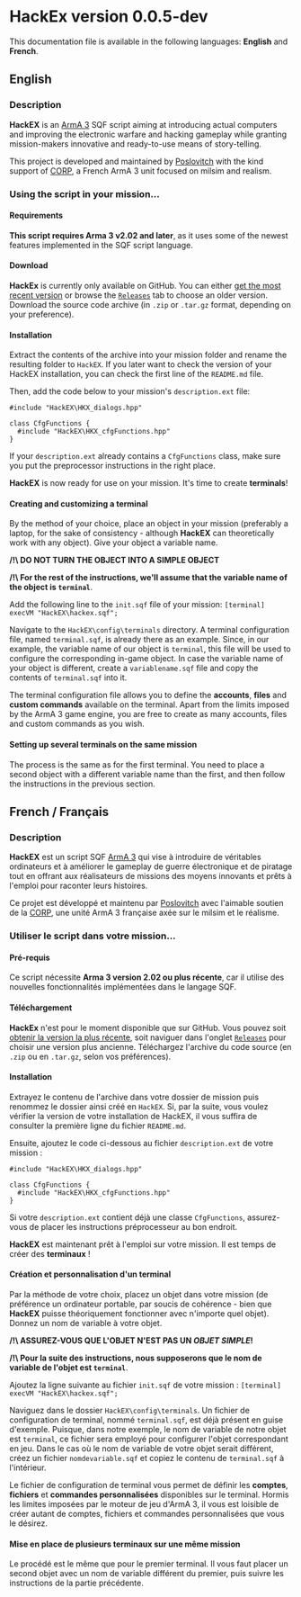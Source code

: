 # HackEx version 0.0.5-dev

This documentation file is available in the following languages: **English** and **French**.

## English

### Description

**HackEX** is an [ArmA 3](https://arma3.com/) SQF script aiming at introducing actual computers and improving the electronic warfare and hacking gameplay while granting mission-makers innovative and ready-to-use means of story-telling.

This project is developed and maintained by [Poslovitch](https://github.com/Poslovitch) with the kind support of [CORP](https://www.corp-arma.fr/), a French ArmA 3 unit focused on milsim and realism.

### Using the script in your mission...

#### Requirements

**This script requires Arma 3 v2.02 and later**, as it uses some of the newest features implemented in the SQF script language.

#### Download

**HackEx** is currently only available on GitHub.
You can either [get the most recent version](https://github.com/Poslovitch/HackEX/releases/latest) or browse the [`Releases`](https://github.com/Poslovitch/HackEX/releases) tab to choose an older version.
Download the source code archive (in `.zip` or `.tar.gz` format, depending on your preference).

#### Installation

Extract the contents of the archive into your mission folder and rename the resulting folder to `HackEX`.
If you later want to check the version of your HackEX installation, you can check the first line of the `README.md` file.

Then, add the code below to your mission's `description.ext` file:
```
#include "HackEX\HKX_dialogs.hpp"

class CfgFunctions {
  #include "HackEX\HKX_cfgFunctions.hpp"
}
```

If your `description.ext` already contains a `CfgFunctions` class, make sure you put the preprocessor instructions in the right place.

**HackEX** is now ready for use on your mission.
It's time to create **terminals**!

#### Creating and customizing a terminal

By the method of your choice, place an object in your mission (preferably a laptop, for the sake of consistency - although **HackEX** can theoretically work with any object).
Give your object a variable name.

**/!\ DO NOT TURN THE OBJECT INTO A SIMPLE OBJECT**

**/!\ For the rest of the instructions, we'll assume that the variable name of the object is `terminal`**.

Add the following line to the `init.sqf` file of your mission:
`[terminal] execVM "HackEX\hackex.sqf";`

Navigate to the `HackEX\config\terminals` directory.
A terminal configuration file, named `terminal.sqf`, is already there as an example.
Since, in our example, the variable name of our object is `terminal`, this file will be used to configure the corresponding in-game object.
In case the variable name of your object is different, create a `variablename.sqf` file and copy the contents of `terminal.sqf` into it.

The terminal configuration file allows you to define the **accounts**, **files** and **custom commands** available on the terminal.
Apart from the limits imposed by the ArmA 3 game engine, you are free to create as many accounts, files and custom commands as you wish.

#### Setting up several terminals on the same mission

The process is the same as for the first terminal.
You need to place a second object with a different variable name than the first, and then follow the instructions in the previous section.

## French / Français

### Description

**HackEX** est un script SQF [ArmA 3](https://arma3.com/) qui vise à introduire de véritables ordinateurs et à améliorer le gameplay de guerre électronique et de piratage tout en offrant aux réalisateurs de missions des moyens innovants et prêts à l'emploi pour raconter leurs histoires.

Ce projet est développé et maintenu par [Poslovitch](https://github.com/Poslovitch) avec l'aimable soutien de la [CORP](https://www.corp-arma.fr/), une unité ArmA 3 française axée sur le milsim et le réalisme.

### Utiliser le script dans votre mission...

#### Pré-requis

Ce script nécessite **Arma 3 version 2.02 ou plus récente**, car il utilise des nouvelles fonctionnalités implémentées dans le langage SQF.

#### Téléchargement

**HackEx** n'est pour le moment disponible que sur GitHub.
Vous pouvez soit [obtenir la version la plus récente](https://github.com/Poslovitch/HackEX/releases/latest), soit naviguer dans l'onglet [`Releases`](https://github.com/Poslovitch/HackEX/releases) pour choisir une version plus ancienne.
Téléchargez l'archive du code source (en `.zip` ou en `.tar.gz`, selon vos préférences).

#### Installation

Extrayez le contenu de l'archive dans votre dossier de mission puis renommez le dossier ainsi créé en `HackEX`.
Si, par la suite, vous voulez vérifier la version de votre installation de HackEX, il vous suffira de consulter la première ligne du fichier `README.md`.

Ensuite, ajoutez le code ci-dessous au fichier `description.ext` de votre mission :
```
#include "HackEX\HKX_dialogs.hpp"

class CfgFunctions {
  #include "HackEX\HKX_cfgFunctions.hpp"
}
```

Si votre `description.ext` contient déjà une classe `CfgFunctions`, assurez-vous de placer les instructions préprocesseur au bon endroit.

**HackEX** est maintenant prêt à l'emploi sur votre mission.
Il est temps de créer des **terminaux** !

#### Création et personnalisation d'un terminal

Par la méthode de votre choix, placez un objet dans votre mission (de préférence un ordinateur portable, par soucis de cohérence - bien que **HackEX** puisse théoriquement fonctionner avec n'importe quel objet).
Donnez un nom de variable à votre objet.

**/!\ ASSUREZ-VOUS QUE L'OBJET N'EST PAS UN *OBJET SIMPLE*!**

**/!\ Pour la suite des instructions, nous supposerons que le nom de variable de l'objet est `terminal`**.

Ajoutez la ligne suivante au fichier `init.sqf` de votre mission :
`[terminal] execVM "HackEX\hackex.sqf";`

Naviguez dans le dossier `HackEX\config\terminals`.
Un fichier de configuration de terminal, nommé `terminal.sqf`, est déjà présent en guise d'exemple.
Puisque, dans notre exemple, le nom de variable de notre objet est `terminal`, ce fichier sera employé pour configurer l'objet correspondant en jeu.
Dans le cas où le nom de variable de votre objet serait différent, créez un fichier `nomdevariable.sqf` et copiez le contenu de `terminal.sqf` à l'intérieur.

Le fichier de configuration de terminal vous permet de définir les **comptes**, **fichiers** et **commandes personnalisées** disponibles sur le terminal.
Hormis les limites imposées par le moteur de jeu d'ArmA 3, il vous est loisible de créer autant de comptes, fichiers et commandes personnalisées que vous le désirez.

#### Mise en place de plusieurs terminaux sur une même mission

Le procédé est le même que pour le premier terminal.
Il vous faut placer un second objet avec un nom de variable différent du premier, puis suivre les instructions de la partie précédente.
